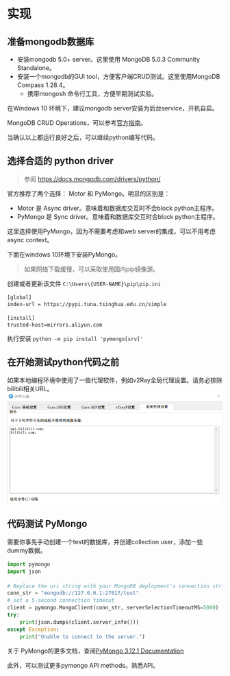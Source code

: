 # 实现

## 准备mongodb数据库

- 安装mongodb 5.0+ server。这里使用 MongoDB 5.0.3 Community Standalone。
- 安装一个mongodb的GUI tool，方便客户端CRUD测试。这里使用MongoDB Compass 1.28.4。
    - 携带mongosh 命令行工具，方便早期测试实验。

在Windows 10 环境下，建议mongodb server安装为后台service，开机自启。

MongoDB CRUD Operations，可以参考[官方指南](https://docs.mongodb.com/upcoming/crud/)。

当确认以上都运行良好之后，可以继续python编写代码。

## 选择合适的 python driver

> 参阅 https://docs.mongodb.com/drivers/python/

官方推荐了两个选择： Motor 和 PyMongo。明显的区别是：

- Motor 是 Async driver。意味着和数据库交互时不会block python主程序。
- PyMongo 是 Sync driver。意味着和数据库交互时会block python主程序。

这里选择使用PyMongo，因为不需要考虑和web server的集成，可以不用考虑async context。

下面在windows 10环境下安装PyMongo。
> 如果网络下载缓慢，可以采取使用国内pip镜像源。

创建或者更新该文件 `C:\Users\{USER-NAME}\pip\pip.ini`

```
[global]
index-url = https://pypi.tuna.tsinghua.edu.cn/simple

[install]
trusted-host=mirrors.aliyun.com
```

执行安装 `python -m pip install 'pymongo[srv]'`

## 在开始测试python代码之前

如果本地编程环境中使用了一些代理软件，例如v2Ray全局代理设置。请务必排除bilibili相关URL。
![](./assets/exclude-bilibili-on-v2ray.png)

## 代码测试 PyMongo

需要你事先手动创建一个test的数据库，并创建collection user，添加一些dummy数据。

```python
import pymongo
import json

# Replace the uri string with your MongoDB deployment's connection string.
conn_str = "mongodb://127.0.0.1:27017/test"
# set a 5-second connection timeout
client = pymongo.MongoClient(conn_str, serverSelectionTimeoutMS=5000)
try:
    print(json.dumps(client.server_info()))
except Exception:
    print("Unable to connect to the server.")
```

关于 PyMongo的更多文档，查阅[PyMongo 3.12.1 Documentation](https://pymongo.readthedocs.io/en/stable/)

此外，可以测试更多pymongo API methods。熟悉API。